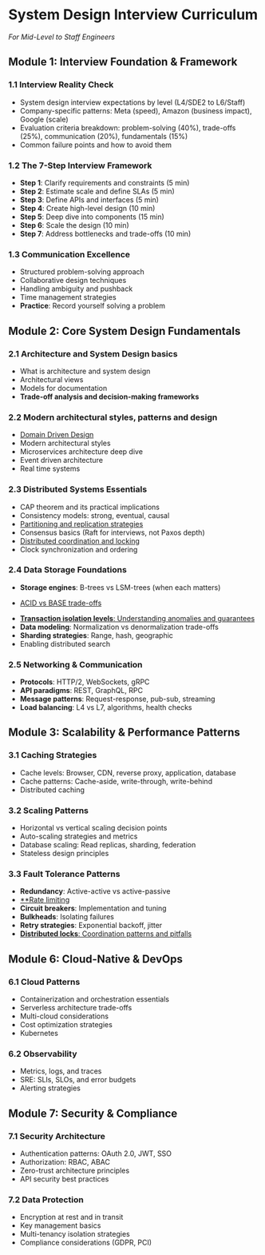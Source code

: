 # System Design Interview Curriculum

_For Mid-Level to Staff Engineers_

## Module 1: Interview Foundation & Framework

### 1.1 Interview Reality Check

- System design interview expectations by level (L4/SDE2 to L6/Staff)
- Company-specific patterns: Meta (speed), Amazon (business impact), Google (scale)
- Evaluation criteria breakdown: problem-solving (40%), trade-offs (25%), communication (20%), fundamentals (15%)
- Common failure points and how to avoid them

### 1.2 The 7-Step Interview Framework

- **Step 1**: Clarify requirements and constraints (5 min)
- **Step 2**: Estimate scale and define SLAs (5 min)
- **Step 3**: Define APIs and interfaces (5 min)
- **Step 4**: Create high-level design (10 min)
- **Step 5**: Deep dive into components (15 min)
- **Step 6**: Scale the design (10 min)
- **Step 7**: Address bottlenecks and trade-offs (10 min)

### 1.3 Communication Excellence

- Structured problem-solving approach
- Collaborative design techniques
- Handling ambiguity and pushback
- Time management strategies
- **Practice**: Record yourself solving a problem

## Module 2: Core System Design Fundamentals

### 2.1 Architecture and System Design basics

- What is architecture and system design
- Architectural views
- Models for documentation
- **Trade-off analysis and decision-making frameworks**

### 2.2 Modern architectural styles, patterns and design
* [Domain Driven Design](DDD.md)
* Modern architectural styles
* Microservices architecture deep dive
* Event driven architecture
* Real time systems

### 2.3 Distributed Systems Essentials

- CAP theorem and its practical implications
- Consistency models: strong, eventual, causal
- [Partitioning and replication strategies](DBs.md)
- Consensus basics (Raft for interviews, not Paxos depth)
- [Distributed coordination and locking](Locks.md)
- Clock synchronization and ordering

### 2.4 Data Storage Foundations

- **Storage engines**: B-trees vs LSM-trees (when each matters)
* [ACID vs BASE trade-offs](acid_base.md)
- [**Transaction isolation levels**: Understanding anomalies and guarantees](isolation_levels.md)
- **Data modeling**: Normalization vs denormalization trade-offs
- **Sharding strategies**: Range, hash, geographic
- Enabling distributed search

### 2.5 Networking & Communication

- **Protocols**: HTTP/2, WebSockets, gRPC
- **API paradigms**: REST, GraphQL, RPC
- **Message patterns**: Request-response, pub-sub, streaming
- **Load balancing**: L4 vs L7, algorithms, health checks

## Module 3: Scalability & Performance Patterns

### 3.1 Caching Strategies

- Cache levels: Browser, CDN, reverse proxy, application, database
- Cache patterns: Cache-aside, write-through, write-behind
- Distributed caching

### 3.2 Scaling Patterns

- Horizontal vs vertical scaling decision points
- Auto-scaling strategies and metrics
- Database scaling: Read replicas, sharding, federation
- Stateless design principles
### 3.3 Fault Tolerance Patterns

- **Redundancy**: Active-active vs active-passive
- [**Rate limiting](rate_limiting.md)
- **Circuit breakers**: Implementation and tuning
- **Bulkheads**: Isolating failures
- **Retry strategies**: Exponential backoff, jitter
- [**Distributed locks**: Coordination patterns and pitfalls](Locks.md)
## Module 6: Cloud-Native & DevOps

### 6.1 Cloud Patterns

- Containerization and orchestration essentials
- Serverless architecture trade-offs
- Multi-cloud considerations
- Cost optimization strategies
- Kubernetes

### 6.2 Observability

- Metrics, logs, and traces
- SRE: SLIs, SLOs, and error budgets
- Alerting strategies

## Module 7: Security & Compliance

### 7.1 Security Architecture

- Authentication patterns: OAuth 2.0, JWT, SSO
- Authorization: RBAC, ABAC
- Zero-trust architecture principles
- API security best practices

### 7.2 Data Protection

- Encryption at rest and in transit
- Key management basics
- Multi-tenancy isolation strategies
- Compliance considerations (GDPR, PCI)